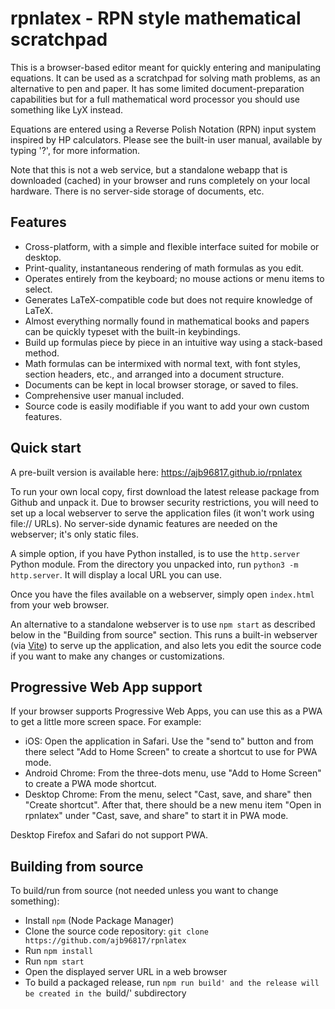 # rpnlatex - RPN style mathematical scratchpad

This is a browser-based editor meant for quickly entering and manipulating equations.
It can be used as a scratchpad for solving math problems, as an alternative to pen and
paper.  It has some limited document-preparation capabilities but for a full mathematical
word processor you should use something like LyX instead.

Equations are entered using a Reverse Polish Notation (RPN) input system inspired by
HP calculators.  Please see the built-in user manual, available by typing '?', for more information.

Note that this is not a web service, but a standalone webapp that is downloaded (cached) in your
browser and runs completely on your local hardware.  There is no server-side storage of documents, etc.

## Features

  * Cross-platform, with a simple and flexible interface suited for mobile or desktop.
  * Print-quality, instantaneous rendering of math formulas as you edit.
  * Operates entirely from the keyboard; no mouse actions or menu items to select.
  * Generates LaTeX-compatible code but does not require knowledge of LaTeX.
  * Almost everything normally found in mathematical books and papers can be quickly typeset with the built-in keybindings.
  * Build up formulas piece by piece in an intuitive way using a stack-based method.
  * Math formulas can be intermixed with normal text, with font styles, section headers, etc., and arranged into a document structure.
  * Documents can be kept in local browser storage, or saved to files.
  * Comprehensive user manual included.
  * Source code is easily modifiable if you want to add your own custom features.

## Quick start

A pre-built version is available here: https://ajb96817.github.io/rpnlatex

To run your own local copy, first download the latest release package from Github and unpack it.
Due to browser security restrictions, you will need to set up a local webserver to serve the
application files (it won't work using file:// URLs).  No server-side dynamic features are needed
on the webserver; it's only static files.

A simple option, if you have Python installed, is to use the `http.server` Python module.
From the directory you unpacked into, run `python3 -m http.server`.  It will display a local
URL you can use.

Once you have the files available on a webserver, simply open `index.html` from your web browser.

An alternative to a standalone webserver is to use `npm start` as described below in the "Building from source" section.
This runs a built-in webserver (via [Vite](https://vite.dev/)) to serve up the application, and
also lets you edit the source code if you want to make any changes or customizations.

## Progressive Web App support

If your browser supports Progressive Web Apps, you can use this as a PWA to get a little
more screen space.  For example:

  * iOS: Open the application in Safari.  Use the "send to" button and from there select "Add to Home Screen" to create a shortcut to use for PWA mode.
  * Android Chrome: From the three-dots menu, use "Add to Home Screen" to create a PWA mode shortcut.
  * Desktop Chrome: From the menu, select "Cast, save, and share" then "Create shortcut".  After that, there should be a new menu item "Open in rpnlatex" under "Cast, save, and share" to start it in PWA mode.

Desktop Firefox and Safari do not support PWA.

## Building from source

To build/run from source (not needed unless you want to change something):

  * Install `npm` (Node Package Manager)
  * Clone the source code repository: `git clone https://github.com/ajb96817/rpnlatex`
  * Run `npm install`
  * Run `npm start`
  * Open the displayed server URL in a web browser
  * To build a packaged release, run `npm run build' and the release will be created in the `build/' subdirectory


